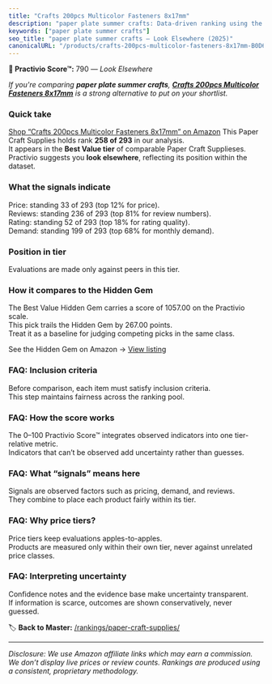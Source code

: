 ```yaml
---
title: "Crafts 200pcs Multicolor Fasteners 8x17mm"
description: "paper plate summer crafts: Data-driven ranking using the Practivio Score™. Positioned by quality, value, demand, findability, momentum."
keywords: ["paper plate summer crafts"]
seo_title: "paper plate summer crafts — Look Elsewhere (2025)"
canonicalURL: "/products/crafts-200pcs-multicolor-fasteners-8x17mm-B0D6QRP4Q7/"
---
```


**🚫 Practivio Score™:** 790 — _Look Elsewhere_


*If you're comparing **paper plate summer crafts**, **[Crafts 200pcs Multicolor Fasteners 8x17mm](https://www.amazon.com/dp/B0D6QRP4Q7?tag=practivio-20)** is a strong alternative to put on your shortlist.*
### Quick take
[Shop “Crafts 200pcs Multicolor Fasteners 8x17mm” on Amazon](https://www.amazon.com/dp/B0D6QRP4Q7?tag=practivio-20)
This Paper Craft Supplies holds rank **258 of 293** in our analysis.  
It appears in the **Best Value tier** of comparable Paper Craft Supplieses.  
Practivio suggests you **look elsewhere**, reflecting its position within the dataset.

### What the signals indicate
Price: standing 33 of 293 (top 12% for price).  
Reviews: standing 236 of 293 (top 81% for review numbers).  
Rating: standing 52 of 293 (top 18% for rating quality).  
Demand: standing 199 of 293 (top 68% for monthly demand).

### Position in tier
Evaluations are made only against peers in this tier.

### How it compares to the Hidden Gem
The Best Value Hidden Gem carries a score of 1057.00 on the Practivio scale.  
This pick trails the Hidden Gem by 267.00 points.  
Treat it as a baseline for judging competing picks in the same class.  

See the Hidden Gem on Amazon → [View listing](https://www.amazon.com/dp/B00178QQJ8?tag=practivio-20)

### FAQ: Inclusion criteria
Before comparison, each item must satisfy inclusion criteria.  
This step maintains fairness across the ranking pool.

### FAQ: How the score works
The 0–100 Practivio Score™ integrates observed indicators into one tier-relative metric.  
Indicators that can’t be observed add uncertainty rather than guesses.

### FAQ: What “signals” means here
Signals are observed factors such as pricing, demand, and reviews.  
They combine to place each product fairly within its tier.

### FAQ: Why price tiers?
Price tiers keep evaluations apples-to-apples.  
Products are measured only within their own tier, never against unrelated price classes.

### FAQ: Interpreting uncertainty
Confidence notes and the evidence base make uncertainty transparent.  
If information is scarce, outcomes are shown conservatively, never guessed.


🏷️ **Back to Master:** [/rankings/paper-craft-supplies/](/rankings/paper-craft-supplies/)

---
_Disclosure: We use Amazon affiliate links which may earn a commission. We don’t display live prices or review counts. Rankings are produced using a consistent, proprietary methodology._
